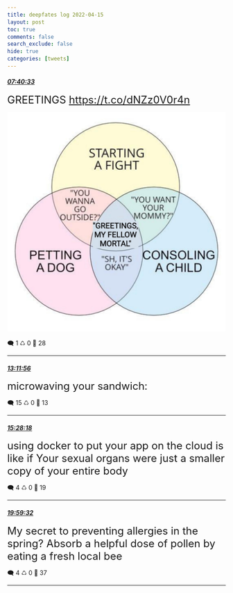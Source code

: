```yaml
---
title: deepfates log 2022-04-15
layout: post
toc: true
comments: false
search_exclude: false
hide: true
categories: [tweets]
---
```



#### <a href = "https://twitter.com/deepfates/status/1514961880342687747">*07:40:33*</a>

<font size="5">GREETINGS  https://t.co/dNZz0V0r4n</font>

![image from twitter](/images/from_twitter/FQY5zUjVcAAzXzn.jpg)


🗨️ 1 ♺ 0 🤍  28   

---
    
#### <a href = "https://twitter.com/deepfates/status/1515045276687425538">*13:11:56*</a>

<font size="5">microwaving your sandwich:</font>



🗨️ 15 ♺ 0 🤍  13   

---
    
#### <a href = "https://twitter.com/deepfates/status/1515079592461025280">*15:28:18*</a>

<font size="5">using docker to put your app on the cloud is like if Your sexual organs were just a smaller copy of your entire body</font>



🗨️ 4 ♺ 0 🤍  19   

---
    
#### <a href = "https://twitter.com/deepfates/status/1515147851323555844">*19:59:32*</a>

<font size="5">My secret to preventing allergies in the spring? Absorb a helpful dose of pollen by eating a fresh local bee</font>



🗨️ 4 ♺ 0 🤍  37   

---
    
            
